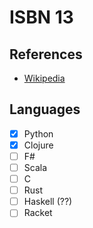 # ISBN 13 

## References

- [Wikipedia](http://en.wikipedia.org/wiki/International_Standard_Book_Number#ISBN-13_check_digit_calculation)

## Languages

- [X] Python
- [X] Clojure
- [ ] F#
- [ ] Scala
- [ ] C
- [ ] Rust
- [ ] Haskell (??)
- [ ] Racket
